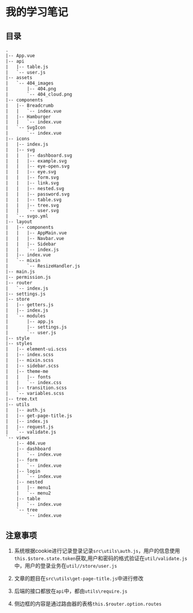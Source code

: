 # 我的学习笔记

## 目录

```txt
.
|-- App.vue
|-- api
|   |-- table.js
|   `-- user.js
|-- assets
|   `-- 404_images
|       |-- 404.png
|       `-- 404_cloud.png
|-- components
|   |-- Breadcrumb
|   |   `-- index.vue
|   |-- Hamburger
|   |   `-- index.vue
|   `-- SvgIcon
|       `-- index.vue
|-- icons
|   |-- index.js
|   |-- svg
|   |   |-- dashboard.svg
|   |   |-- example.svg
|   |   |-- eye-open.svg
|   |   |-- eye.svg
|   |   |-- form.svg
|   |   |-- link.svg
|   |   |-- nested.svg
|   |   |-- password.svg
|   |   |-- table.svg
|   |   |-- tree.svg
|   |   `-- user.svg
|   `-- svgo.yml
|-- layout
|   |-- components
|   |   |-- AppMain.vue
|   |   |-- Navbar.vue
|   |   |-- Sidebar
|   |   `-- index.js
|   |-- index.vue
|   `-- mixin
|       `-- ResizeHandler.js
|-- main.js
|-- permission.js
|-- router
|   `-- index.js
|-- settings.js
|-- store
|   |-- getters.js
|   |-- index.js
|   `-- modules
|       |-- app.js
|       |-- settings.js
|       `-- user.js
|-- style
|-- styles
|   |-- element-ui.scss
|   |-- index.scss
|   |-- mixin.scss
|   |-- sidebar.scss
|   |-- theme-me
|   |   |-- fonts
|   |   `-- index.css
|   |-- transition.scss
|   `-- variables.scss
|-- tree.txt
|-- utils
|   |-- auth.js
|   |-- get-page-title.js
|   |-- index.js
|   |-- request.js
|   `-- validate.js
`-- views
    |-- 404.vue
    |-- dashboard
    |   `-- index.vue
    |-- form
    |   `-- index.vue
    |-- login
    |   `-- index.vue
    |-- nested
    |   |-- menu1
    |   `-- menu2
    |-- table
    |   `-- index.vue
    `-- tree
        `-- index.vue
```

## 注意事项

1. 系统根据cookie进行记录登录记录`src\utils\auth.js`，用户的信息使用`this.$store.state.token`获取,用户和密码的格式验证在`util/validate.js`中，用户的登录业务在`util//store/user.js`

2. 文章的题目在`src\utils\get-page-title.js`中进行修改

3. 后端的接口都放在`api`中，都由`utils\require.js`

4. 侧边框的内容是通过路由器的表格`this.$router.option.routes`

